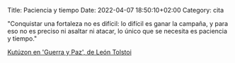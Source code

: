 Title: Paciencia y tiempo
Date: 2022-04-07 18:50:10+02:00
Category: cita

"Conquistar una fortaleza no es difícil: lo difícil es ganar la campaña, y para eso no es preciso ni asaltar ni atacar, lo único que se necesita es paciencia y tiempo."

[Kutúzon en 'Guerra y Paz', de León Tolstoi](https://planetalibro.net/leerlibro/tolstoi-leon-guerra-y-paz/1763)

